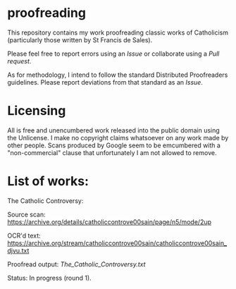 # proofreading

This repository contains my work proofreading classic works of Catholicism (particularly those written by St Francis de Sales).

Please feel free to report errors using an *Issue* or collaborate using a *Pull request*.

As for methodology, I intend to follow the standard Distributed Proofreaders guidelines. Please report deviations from that standard as an *Issue*.

# Licensing

All is free and unencumbered work released into the public domain using the Unlicense. I make no copyright claims whatsoever on any work made by other people. 
Scans produced by Google seem to be emcumbered with a "non-commercial" clause that unfortunately I am not allowed to remove.

# List of works:

The Catholic Controversy:

Source scan: https://archive.org/details/catholiccontrove00sain/page/n5/mode/2up

OCR'd text: https://archive.org/stream/catholiccontrove00sain/catholiccontrove00sain_djvu.txt

Proofread output: *The_Catholic_Controversy.txt*

Status: In progress (round 1).
